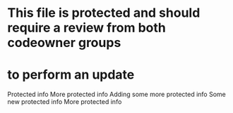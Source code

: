# This file is protected and should require a review from both codeowner groups
# to perform an update

Protected info
More protected info
Adding some more protected info
Some new protected info
More protected info